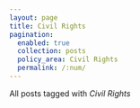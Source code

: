```yaml
---
layout: page
title: Civil Rights
pagination:
  enabled: true
  collection: posts
  policy_area: Civil Rights
  permalink: /:num/
---
```


All posts tagged with _Civil Rights_